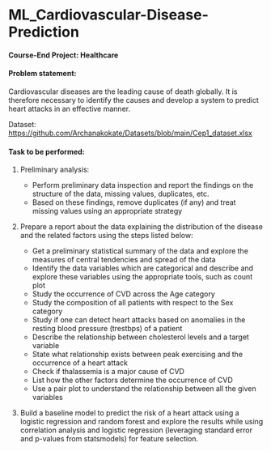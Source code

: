 # ML_Cardiovascular-Disease-Prediction

#### Course-End Project: Healthcare

#### Problem statement:
Cardiovascular diseases are the leading cause of death globally. It is therefore necessary to identify the causes and develop a system to predict heart attacks in an effective manner. 

Dataset: https://github.com/Archanakokate/Datasets/blob/main/Cep1_dataset.xlsx

#### Task to be performed:

1. Preliminary analysis:
     -  Perform preliminary data inspection and report the findings on the structure of the data, missing values, duplicates, etc.
     -  Based on these findings, remove duplicates (if any) and treat missing values using an appropriate strategy

2. Prepare a report about the data explaining the distribution of the disease and the related factors using the steps listed below:
     -  Get a preliminary statistical summary of the data and explore the measures of central tendencies and spread of the data
     -  Identify the data variables which are categorical and describe and explore these variables using the appropriate tools, such as count plot 
     -  Study the occurrence of CVD across the Age category
     -  Study the composition of all patients with respect to the Sex category
     -  Study if one can detect heart attacks based on anomalies in the resting blood pressure (trestbps) of a patient
     -  Describe the relationship between cholesterol levels and a target variable
     -  State what relationship exists between peak exercising and the occurrence of a heart attack
     -  Check if thalassemia is a major cause of CVD
     -  List how the other factors determine the occurrence of CVD
     -  Use a pair plot to understand the relationship between all the given variables

3. Build a baseline model to predict the risk of a heart attack using a logistic regression and random forest and explore the results while using correlation analysis and logistic regression (leveraging standard error and p-values from statsmodels) for feature selection.



